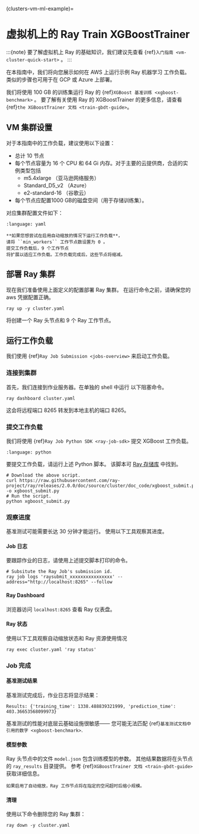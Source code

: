 (clusters-vm-ml-example)=

# 虚拟机上的 Ray Train XGBoostTrainer

:::{note}
要了解虚拟机上 Ray 的基础知识，我们建议先查看
{ref}`入门指南 <vm-cluster-quick-start>` 。
:::


在本指南中，我们将向您展示如何在 AWS 上运行示例 Ray 机器学习
工作负载。类似的步骤也可用于在 GCP 或 Azure 上部署。

我们将使用 100 GB 的训练集运行 Ray 的 {ref}`XGBoost 基准训练 <xgboost-benchmark>` 。
要了解有关使用 Ray 的 XGBoostTrainer 的更多信息，请查看 {ref}`the XGBoostTrainer 文档 <train-gbdt-guide>`。

## VM 集群设置

对于本指南中的工作负载，建议使用以下设置：
- 总计 10 节点
- 每个节点容量为 16 个 CPU 和 64 Gi 内存。对于主要的云提供商，合适的实例类型包括
    * m5.4xlarge （亚马逊网络服务）
    * Standard_D5_v2 （Azure）
    * e2-standard-16 （谷歌云）
- 每个节点应配置1000 GB的磁盘空间（用于存储训练集）。

对应集群配置文件如下：

```{literalinclude} ../configs/xgboost-benchmark.yaml
:language: yaml
```

```{admonition} 可选：设置自动缩放集群
**如果您想尝试在启用自动缩放的情况下运行工作负载**，
请将 ``min_workers`` 工作节点数设置为 0 。
提交工作负载后，9 个工作节点
将扩展以适应工作负载。工作负载完成后，这些节点将缩减。
```

## 部署 Ray 集群

现在我们准备使用上面定义的配置部署 Ray 集群。
在运行命令之前，请确保您的 aws 凭据配置正确。

```shell
ray up -y cluster.yaml
```

将创建一个 Ray 头节点和 9 个 Ray 工作节点。

## 运行工作负载

我们使用 {ref}`Ray Job Submission <jobs-overview>` 来启动工作负载。

### 连接到集群

首先，我们连接到作业服务器。在单独的 shell 中运行
以下阻塞命令。
```shell
ray dashboard cluster.yaml
```
这会将远程端口 8265 转发到本地主机的端口 8265。

### 提交工作负载

我们将使用 {ref}`Ray Job Python SDK <ray-job-sdk>` 提交 XGBoost 工作负载。

```{literalinclude} /cluster/doc_code/xgboost_submit.py
:language: python
```

要提交工作负载，请运行上述 Python 脚本。
该脚本可 [Ray 存储库][XGBSubmit] 中找到。

```shell
# Download the above script.
curl https://raw.githubusercontent.com/ray-project/ray/releases/2.0.0/doc/source/cluster/doc_code/xgboost_submit.py -o xgboost_submit.py
# Run the script.
python xgboost_submit.py
```

### 观察进度

基准测试可能需要长达 30 分钟才能运行。
使用以下工具观察其进度。

#### Job 日志

要跟踪作业的日志，请使用上述提交脚本打印的命令。
```shell
# Subsitute the Ray Job's submission id.
ray job logs 'raysubmit_xxxxxxxxxxxxxxxx' --address="http://localhost:8265" --follow
```

#### Ray Dashboard

浏览器访问 `localhost:8265` 查看 Ray 仪表盘。

#### Ray 状态

使用以下工具观察自动缩放状态和 Ray 资源使用情况
```shell
ray exec cluster.yaml 'ray status'
```

### Job 完成

#### 基准测试结果

基准测试完成后，作业日志将显示结果：

```
Results: {'training_time': 1338.488839321999, 'prediction_time': 403.36653568099973}
```

基准测试的性能对底层云基础设施很敏感——
您可能无法匹配 {ref}`基准测试文档中引用的数字 <xgboost-benchmark>`.

#### 模型参数
Ray 头节点中的文件 `model.json` 包含训练模型的参数。
其他结果数据将在头节点的 `ray_results` 目录提供。
参考 {ref}`XGBoostTrainer 文档 <train-gbdt-guide>` 获取详细信息。

```{admonition} Scale-down
如果启用了自动缩放，Ray 工作节点将在指定的空闲超时后缩小规模。
```

#### 清理
使用以下命令删除您的 Ray 集群：
```shell
ray down -y cluster.yaml
```

[XGBSubmit]: https://github.com/ray-project/ray/blob/releases/2.0.0/doc/source/cluster/doc_code/xgboost_submit.py
